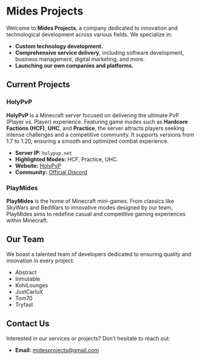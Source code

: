 # Mides Projects

Welcome to **Mides Projects**, a company dedicated to innovation and technological development across various fields. We specialize in:

- **Custom technology development.**
- **Comprehensive service delivery**, including software development, business management, digital marketing, and more.
- **Launching our own companies and platforms.**

## Current Projects

### HolyPvP
**HolyPvP** is a Minecraft server focused on delivering the ultimate PvP (Player vs. Player) experience. Featuring game modes such as **Hardcore Factions (HCF)**, **UHC**, and **Practice**, the server attracts players seeking intense challenges and a competitive community. It supports versions from 1.7 to 1.20, ensuring a smooth and optimized combat experience.

- **Server IP:** `holypvp.net`
- **Highlighted Modes:** HCF, Practice, UHC.
- **Website:** [HolyPvP](https://holypvp.net)
- **Community:** [Official Discord](https://discord.com/invite/holypvp)

### PlayMides
**PlayMides** is the home of Minecraft mini-games. From classics like SkyWars and BedWars to innovative modes designed by our team, PlayMides aims to redefine casual and competitive gaming experiences within Minecraft.

## Our Team
We boast a talented team of developers dedicated to ensuring quality and innovation in every project:
- Abstract
- Inmutable
- KohiLounges
- JustCarluX
- Tom70
- Tryfast

## Contact Us
Interested in our services or projects? Don’t hesitate to reach out:
- **Email:** midesprojects@gmail.com
